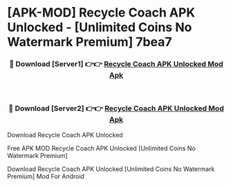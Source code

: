 # [APK-MOD] Recycle Coach APK Unlocked - [Unlimited Coins No Watermark Premium] 7bea7



<div align="center">
<h3>🔴 Download [Server1] 👉👉 <a href="https://momento.my/?title=Recycle_Coach_APK_Unlocked">Recycle Coach APK Unlocked Mod Apk</a></h3><br>

<h3>🔴 Download [Server2] 👉👉 <a href="https://momento.my/?title=Recycle_Coach_APK_Unlocked">Recycle Coach APK Unlocked Mod Apk</a></h3>
</div>



Download Recycle Coach APK Unlocked 

Free APK MOD Recycle Coach APK Unlocked [Unlimited Coins No Watermark Premium]

Download Recycle Coach APK Unlocked [Unlimited Coins No Watermark Premium] Mod For Android
